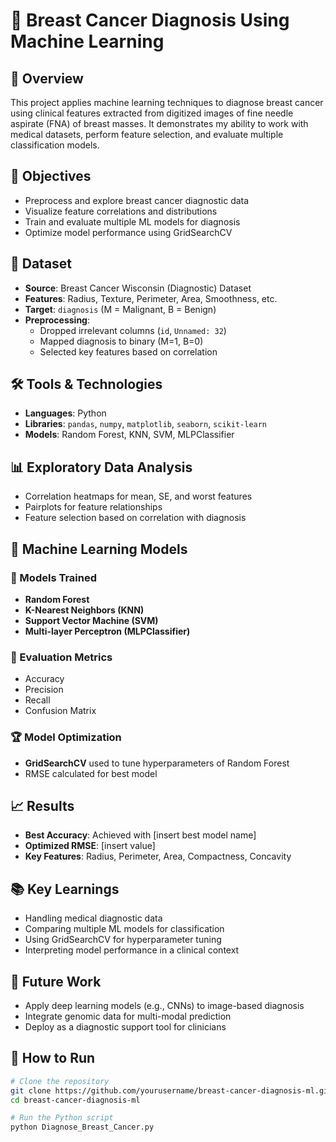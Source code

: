 # 🧬 Breast Cancer Diagnosis Using Machine Learning

## 📘 Overview

This project applies machine learning techniques to diagnose breast cancer using clinical features extracted from digitized images of fine needle aspirate (FNA) of breast masses. It demonstrates my ability to work with medical datasets, perform feature selection, and evaluate multiple classification models.

## 🎯 Objectives

- Preprocess and explore breast cancer diagnostic data
- Visualize feature correlations and distributions
- Train and evaluate multiple ML models for diagnosis
- Optimize model performance using GridSearchCV

## 📂 Dataset

- **Source**: Breast Cancer Wisconsin (Diagnostic) Dataset
- **Features**: Radius, Texture, Perimeter, Area, Smoothness, etc.
- **Target**: `diagnosis` (M = Malignant, B = Benign)
- **Preprocessing**:
  - Dropped irrelevant columns (`id`, `Unnamed: 32`)
  - Mapped diagnosis to binary (M=1, B=0)
  - Selected key features based on correlation

## 🛠️ Tools & Technologies

- **Languages**: Python
- **Libraries**: `pandas`, `numpy`, `matplotlib`, `seaborn`, `scikit-learn`
- **Models**: Random Forest, KNN, SVM, MLPClassifier

## 📊 Exploratory Data Analysis

- Correlation heatmaps for mean, SE, and worst features
- Pairplots for feature relationships
- Feature selection based on correlation with diagnosis

## 🤖 Machine Learning Models

### 🔹 Models Trained

- **Random Forest**
- **K-Nearest Neighbors (KNN)**
- **Support Vector Machine (SVM)**
- **Multi-layer Perceptron (MLPClassifier)**

### 🔸 Evaluation Metrics

- Accuracy
- Precision
- Recall
- Confusion Matrix

### 🏆 Model Optimization

- **GridSearchCV** used to tune hyperparameters of Random Forest
- RMSE calculated for best model

## 📈 Results

- **Best Accuracy**: Achieved with [insert best model name]
- **Optimized RMSE**: [insert value]
- **Key Features**: Radius, Perimeter, Area, Compactness, Concavity

## 📚 Key Learnings

- Handling medical diagnostic data
- Comparing multiple ML models for classification
- Using GridSearchCV for hyperparameter tuning
- Interpreting model performance in a clinical context

## 🚀 Future Work

- Apply deep learning models (e.g., CNNs) to image-based diagnosis
- Integrate genomic data for multi-modal prediction
- Deploy as a diagnostic support tool for clinicians

## 📎 How to Run

```bash
# Clone the repository
git clone https://github.com/yourusername/breast-cancer-diagnosis-ml.git
cd breast-cancer-diagnosis-ml

# Run the Python script
python Diagnose_Breast_Cancer.py
